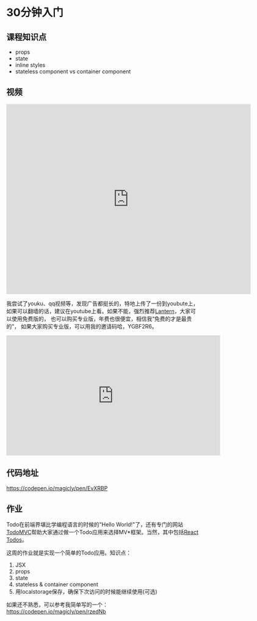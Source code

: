 # 30分钟入门

## 课程知识点
* props
* state
* inline styles
* stateless component vs container component

## 视频

<iframe frameborder="0" width="640" height="498" src="https://v.qq.com/iframe/player.html?vid=z0536ezm23l&tiny=0&auto=0" allowfullscreen></iframe>

我尝试了youku、qq视频等，发现广告都挺长的，特地上传了一份到youbute上，如果可以翻墙的话，建议在youtube上看。如果不能，强烈推荐[Lantern](https://github.com/getlantern/lantern)，大家可以使用免费版的， 也可以购买专业版，年费也很便宜，相信我“免费的才是最贵的”， 如果大家购买专业版，可以用我的邀请码哈，YGBF2R6。
<iframe width="560" height="315" src="https://www.youtube.com/embed/osFE32ccEig" frameborder="0" allowfullscreen></iframe>

## 代码地址
https://codepen.io/magicly/pen/EvXRBP

## 作业
Todo在前端界堪比学编程语言的时候的"Hello World!"了，还有专门的网站[TodoMVC](http://todomvc.com/)帮助大家通过做一个Todo应用来选择MV*框架。当然，其中包括[React Todos](http://todomvc.com/examples/react/#/)。

这周的作业就是实现一个简单的Todo应用。知识点：
1. JSX
2. props
3. state
4. stateless & container component
5. 用localstorage保存，确保下次访问的时候能继续使用(可选)

如果还不熟悉，可以参考我简单写的一个： https://codepen.io/magicly/pen/rzedNb